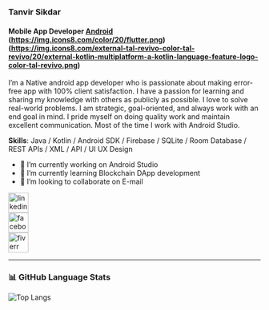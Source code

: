 ###   Tanvir Sikdar
#### Mobile App Developer [Android](https://img.icons8.com/color/20/000000/android-os.png) (https://img.icons8.com/color/20/flutter.png) (https://img.icons8.com/external-tal-revivo-color-tal-revivo/20/external-kotlin-multiplatform-a-kotlin-language-feature-logo-color-tal-revivo.png)


I’m a Native android app developer who is passionate about making error-free app with 100% client satisfaction. I have a passion for learning and sharing my knowledge with others as publicly as possible. I love to solve real-world problems. I am strategic, goal-oriented, and always work with an end goal in mind. I pride myself on doing quality work and maintain excellent communication. Most of the time I work with Android Studio.

**Skills**: Java / Kotlin / Android SDK / Firebase / SQLite / Room Database / REST APIs / XML / API / UI UX Design

- 🔭 I’m currently working on Android Studio 
- 🌱 I’m currently learning Blockchain DApp development 
- 👯 I’m looking to collaborate on E-mail 

[<img src='https://cdn.jsdelivr.net/npm/simple-icons@3.0.1/icons/linkedin.svg' alt='linkedin' height='40'>](https://www.linkedin.com/in/tanvirsikdar/)  
[<img src='https://cdn.jsdelivr.net/npm/simple-icons@3.0.1/icons/facebook.svg' alt='facebook' height='40'>](https://web.facebook.com/tanvirsikdarofficial)  
[<img src='https://cdn.jsdelivr.net/npm/simple-icons@3.0.1/icons/fiverr.svg' alt='fiverr' height='40'>](https://www.fiverr.com/tanvirgazi)  

---
### 📊 GitHub Language Stats

![Top Langs](https://github-readme-stats.vercel.app/api/top-langs/?username=tanvirsikdar05&layout=compact&theme=default)



